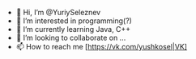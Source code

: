 - 👋 Hi, I’m @YuriySeleznev
- 👀 I’m interested in programming(?)
- 🌱 I’m currently learning Java, C++
- 💞️ I’m looking to collaborate on ...
- 📫 How to reach me [https://vk.com/yushkosel|VK]

<!---
YuriySeleznev/YuriySeleznev is a ✨ special ✨ repository because its `README.md` (this file) appears on your GitHub profile.
You can click the Preview link to take a look at your changes.
--->
